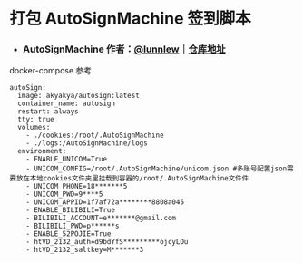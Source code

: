 # 打包 AutoSignMachine 签到脚本
- ### AutoSignMachine 作者：[__@lunnlew__](https://github.com/lunnlew)｜[__仓库地址__](https://github.com/lunnlew/AutoSignMachine/)



docker-compose 参考
```
autoSign:
  image: akyakya/autosign:latest
  container_name: autosign
  restart: always
  tty: true
  volumes:
    - ./cookies:/root/.AutoSignMachine
    - ./logs:/AutoSignMachine/logs
  environment:
    - ENABLE_UNICOM=True
    - UNICOM_CONFIG=/root/.AutoSignMachine/unicom.json #多账号配置json需要放在本地cookies文件夹里挂载到容器的/root/.AutoSignMachine文件件
    - UNICOM_PHONE=18*******5
    - UNICOM_PWD=9****5
    - UNICOM_APPID=1f7af72a********8808a045
    - ENABLE_BILIBILI=True
    - BILIBILI_ACCOUNT=e*******@gmail.com
    - BILIBILI_PWD=p******s
    - ENABLE_52POJIE=True
    - htVD_2132_auth=d9bdYfS*********ojcyLOu
    - htVD_2132_saltkey=M*******3
```
